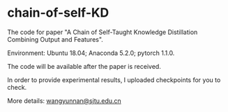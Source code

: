 # chain-of-self-KD
The code for paper "A Chain of Self-Taught Knowledge Distillation Combining Output and Features".

Environment: Ubuntu 18.04; Anaconda 5.2.0; pytorch 1.1.0.

The code will be available after the paper is received. 

In order to provide experimental results, I uploaded checkpoints for you to check.

More details: wangyunnan@sjtu.edu.cn

